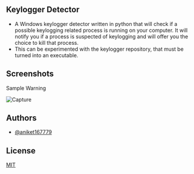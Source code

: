 
## Keylogger Detector

- A Windows keylogger detector written in python that will check if a possible keylogging related process is running on your computer. It will notify you if a process is suspected of keylogging and will offer you the choice to kill that process.
- This can be experimented with the keylogger repository, that must be turned into an executable.
 

## Screenshots

Sample Warning

![Capture](https://user-images.githubusercontent.com/69382363/201359063-9c011bee-f2c3-4f52-953d-b266806fd7c7.PNG)


## Authors

- [@aniket167779](https://github.com/aniket167779)


## License

[MIT](https://choosealicense.com/licenses/mit/)

